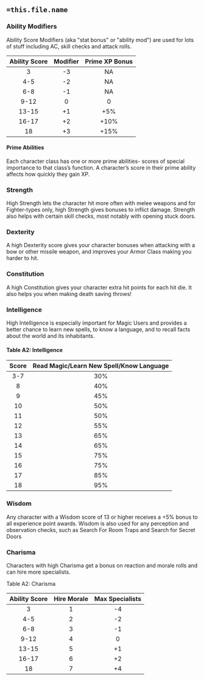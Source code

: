 ## `=this.file.name`

  



### Ability Modifiers

Ability Score Modifiers (aka "stat bonus" or "ability mod") are used for lots of stuff including AC, skill checks and attack rolls.

  
| **Ability Score** | **Modifier** | **Prime XP Bonus** |
|:-----------------:|:------------:|:------------------:|
|         3         |      -3      |         NA         |
|        4-5        |      -2      |         NA         |
|        6-8        |      -1      |         NA         |
|       9-12        |      0       |         0          |
|       13-15       |      +1      |        +5%         |
|       16-17       |      +2      |        +10%        |
|        18         |      +3      |        +15%        |



  

#### Prime Abilities

Each character class has one or more prime abilities- scores of special importance to that class’s function. A character’s score in their prime ability affects how quickly they gain XP.

  
### Strength

High Strength lets the character hit more often with melee weapons and for Fighter-types only, high Strength gives bonuses to inflict damage. Strength also helps with certain skill checks, most notably with opening stuck doors.
  

### Dexterity

A high Dexterity score gives your character bonuses when attacking with a bow or other missile weapon, and improves your Armor Class making you harder to hit. 
  

### Constitution

A high Constitution gives your character extra hit points for each hit die. It also helps you when making death saving throws!



### Intelligence

High Intelligence is especially important for Magic Users and provides a better chance to learn new spells, to know a language, and to recall facts about the world and its inhabitants.

  

#### Table A2: Intelligence

| **Score** | **Read Magic/Learn New Spell/Know Language** | 
|:---------:|:----------------------------------------:|
|    3-7    |                   30%                    |
|     8     |                   40%                    |
|     9     |                   45%                    |
|    10     |                   50%                    |
|    11     |                   50%                    |
|    12     |                   55%                    |
|    13     |                   65%                    |
|    14     |                   65%                    |
|    15     |                   75%                    |
|    16     |                   75%                    |
|    17     |                   85%                    |
|    18     |                   95%                    |

  
  

### Wisdom

  

Any character with a Wisdom score of 13 or higher receives a +5% bonus to all experience point awards. Wisdom is also used for any perception and observation checks, such as Search For Room Traps and Search for Secret Doors

  

### Charisma

Characters with high Charisma get a bonus on reaction and morale rolls and can hire more specialists.

  

<div class='descriptiveBlack'>Table A2: Charisma</div>

  

| **Ability Score** | **Hire Morale** | **Max Specialists** |
|:-----------------:|:---------------:|:-------------------:|
|         3         |        1        |         -4          |
|        4-5        |        2        |         -2          |
|        6-8        |        3        |         -1          |
|       9-12        |        4        |          0          |
|       13-15       |        5        |         +1          |
|       16-17       |        6        |         +2          |
|        18         |        7        |         +4          |
